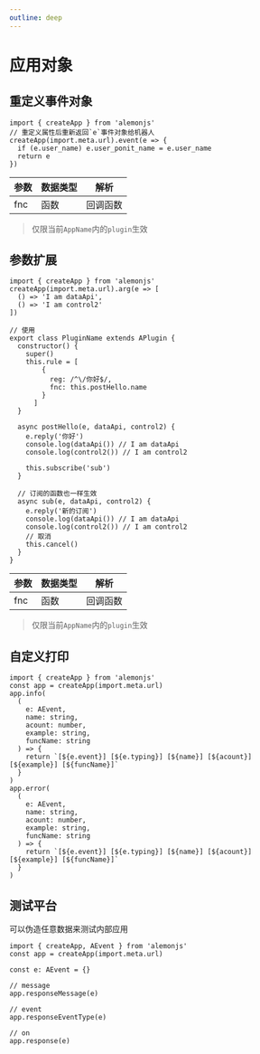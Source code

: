```yaml
---
outline: deep
---
```


# 应用对象

## 重定义事件对象

```typescript:line-numbers=1
import { createApp } from 'alemonjs'
// 重定义属性后重新返回`e`事件对象给机器人
createApp(import.meta.url).event(e => {
  if (e.user_name) e.user_ponit_name = e.user_name
  return e
})
```

| 参数 | 数据类型 | 解析     |
| ---- | -------- | -------- |
| fnc  | 函数     | 回调函数 |

> 仅限当前`AppName`内的`plugin`生效

## 参数扩展

```typescript:line-numbers=1
import { createApp } from 'alemonjs'
createApp(import.meta.url).arg(e => [
  () => 'I am dataApi',
  () => 'I am control2'
])
```

```ts:line-numbers=1
// 使用
export class PluginName extends APlugin {
  constructor() {
    super()
    this.rule = [
        {
          reg: /^\/你好$/,
          fnc: this.postHello.name
        }
      ]
  }

  async postHello(e, dataApi, control2) {
    e.reply('你好')
    console.log(dataApi()) // I am dataApi
    console.log(control2()) // I am control2

    this.subscribe('sub')
  }

  // 订阅的函数也一样生效
  async sub(e, dataApi, control2) {
    e.reply('新的订阅')
    console.log(dataApi()) // I am dataApi
    console.log(control2()) // I am control2
    // 取消
    this.cancel()
  }
}
```

| 参数 | 数据类型 | 解析     |
| ---- | -------- | -------- |
| fnc  | 函数     | 回调函数 |

> 仅限当前`AppName`内的`plugin`生效

## 自定义打印

```typescript:line-numbers=1
import { createApp } from 'alemonjs'
const app = createApp(import.meta.url)
app.info(
  (
    e: AEvent,
    name: string,
    acount: number,
    example: string,
    funcName: string
  ) => {
    return `[${e.event}] [${e.typing}] [${name}] [${acount}] [${example}] [${funcName}]`
  }
)
app.error(
  (
    e: AEvent,
    name: string,
    acount: number,
    example: string,
    funcName: string
  ) => {
    return `[${e.event}] [${e.typing}] [${name}] [${acount}] [${example}] [${funcName}]`
  }
)
```

## 测试平台

可以伪造任意数据来测试内部应用

```typescript:line-numbers=1
import { createApp, AEvent } from 'alemonjs'
const app = createApp(import.meta.url)

const e: AEvent = {}

// message
app.responseMessage(e)

// event
app.responseEventType(e)

// on
app.response(e)
```
